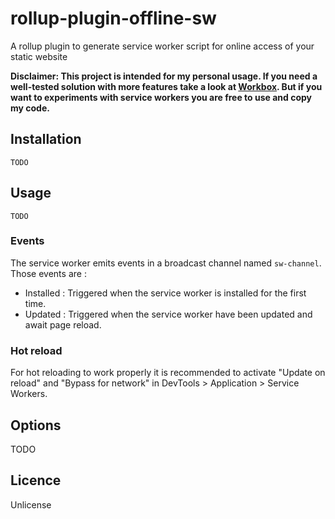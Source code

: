 # rollup-plugin-offline-sw

A rollup plugin to generate service worker script for online access of your static website

**Disclaimer: This project is intended for my personal usage. If you need a well-tested solution with more features take a look at [Workbox](https://github.com/GoogleChrome/workbox). But if you want to experiments with service workers you are free to use and copy my code.**

## Installation

```
TODO
```

## Usage

```
TODO
```

### Events

The service worker emits events in a broadcast channel named `sw-channel`. Those events are :

- Installed : Triggered when the service worker is installed for the first time.
- Updated : Triggered when the service worker have been updated and await page reload.

### Hot reload

For hot reloading to work properly it is recommended to activate "Update on reload" and "Bypass for network" in DevTools > Application > Service Workers.

## Options

TODO

## Licence

Unlicense
